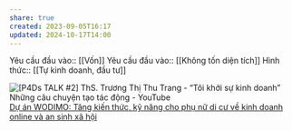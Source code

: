 ```yaml
---
share: true
created: 2023-09-05T16:17
updated: 2024-10-17T14:00
---
```

Yêu cầu đầu vào:: [[Vốn]]
Yêu cầu đầu vào:: [[Không tốn diện tích]]
Hình thức:: [[Tự kinh doanh, đầu tư]]

![\[P4Ds TALK #2\] ThS. Trương Thị Thu Trang - “Tôi khởi sự kinh doanh” Những câu chuyện tạo tác động - YouTube](https://youtu.be/_hX2Sm5aOTk?si=gzGbUJi3-nIE5HZQ)
[Dự án WODIMO: Tăng kiến thức, kỹ năng cho phụ nữ di cư về kinh doanh online và an sinh xã hội](https://drive.google.com/file/d/1TV_FBST0-tNUlPoMbp47mJFBmygLkIFi/view)
